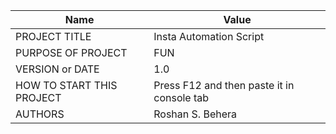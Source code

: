 | Name | Value |
|---|---|
| PROJECT TITLE | Insta Automation Script |
| PURPOSE OF PROJECT | FUN |
| VERSION or DATE | 1.0 |
| HOW TO START THIS PROJECT | Press F12 and then paste it in console tab |
| AUTHORS | Roshan S. Behera |
